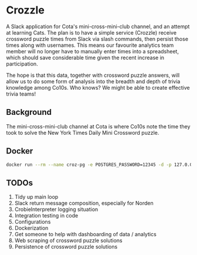 # Crozzle 
A Slack application for Cota's mini-cross-mini-club channel, and an attempt at learning Cats. The plan is to have a simple service (Crozzle) receive crossword puzzle times from Slack via slash commands, then persist those times along with usernames. This means our favourite analytics team member will no longer have to manually enter times into a spreadsheet, which should save considerable time given the recent increase in participation. 

The hope is that this data, together with crossword puzzle answers, will allow us to do some form of analysis into the breadth and depth of trivia knowledge among Co10s. Who knows? We might be able to create effective trivia teams!  

## Background
The mini-cross-mini-club channel at Cota is where Co10s note the time they took to solve the New York Times Daily Mini Crossword puzzle. 

## Docker
```bash
docker run --rm --name croz-pg -e POSTGRES_PASSWORD=12345 -d -p 127.0.0.1:15435:5432 -v $HOME/docker/volumes/postgres:/var/lib/postgresql/data postgres
```

## TODOs
1. Tidy up main loop
1. Slack return message composition, especially for Norden
1. CrobieInterpreter logging situation
1. Integration testing in code
1. Configurations
1. Dockerization
1. Get someone to help with dashboarding of data / analytics 
1. Web scraping of crossword puzzle solutions
1. Persistence of crossword puzzle solutions
